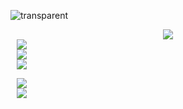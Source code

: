 <!-- ### Hi 👋 -->
<!-- [![wakatime](https://wakatime.com/badge/user/13d849e0-8b74-495a-bed8-a3f4b8869924.svg)](https://wakatime.com/@13d849e0-8b74-495a-bed8-a3f4b8869924) -->


![transparent](https://capsule-render.vercel.app/api?type=waving&color=0:ffffff,100:000000&text=Hi👋&height=150&fontSize=30&animation=twinkling)
<br>

<p align="center" styled="display : flex; flex-direction : column">
<img src="https://img.shields.io/badge/Python-3776AB?style=flat-square&logo=Python&logoColor=white"/>    
<a href="https://wakatime.com/@13d849e0-8b74-495a-bed8-a3f4b8869924">
    <img 
        src="https://wakatime.com/badge/user/13d849e0-8b74-495a-bed8-a3f4b8869924.svg"
        style="display: flex; height : auto; margin-left : 10px; margin-right : 10px;"/>
  </a>
<a href="https://velog.io/@ssh00n">
    <img 
        src="http://img.shields.io/badge/-Velog-00aaa7?style=flat&logo=Vector Logo Zone&link=https://velog.io/@ssh00n"
        style="display : flex; height : auto; margin-left : 10px; margin-right : 10px;"/>
</a>
<a href="https://solved.ac/profile/wwiviww">
    <img 
        src="http://mazassumnida.wtf/api/mini/generate_badge?boj=wwiviww"
        style="display : flex; height : auto; margin-left : 10px; margin-right : 10px;"/>
</a>
</p>


<!-- [![Solved.ac -->
<!-- 프로필](http://mazassumnida.wtf/api/v2/generate_badge?boj=wwiviww)](https://solved.ac/wwiviww) -->
<p align="center" styled="display : flex; flex-direction : column">
  <img height="180em" src="https://github-readme-stats.vercel.app/api?username=ssh00n&show_icons=true&theme=onedark"
                           style="display : flex; height : auto; margin-left : 10px; margin-right : 10px;">
  <img height="180em" src="https://github-readme-stats.vercel.app/api/top-langs/?username=ssh00n&theme=onedark"
                           style="display : flex; height : auto; margin-left : 10px; margin-right : 10px;">
</p>



<!-- ![Anurag's GitHub stats](https://github-readme-stats.vercel.app/api?username=ssh00n&show_icons=true&theme=onedark)

[![Top Langs](https://github-readme-stats.vercel.app/api/top-langs/?username=ssh00n&theme=onedark)](https://github.com/ssh00n/github-readme-stats) -->

<!--
**ssh00n/ssh00n** is a ✨ _special_ ✨ repository because its `README.md` (this file) appears on your GitHub profile.

Here are some ideas to get you started:

- 🔭 I’m currently working on ...
- 🌱 I’m currently learning ...
- 👯 I’m looking to collaborate on ...
- 🤔 I’m looking for help with ...
- 💬 Ask me about ...
- 📫 How to reach me: ...
- 😄 Pronouns: ...
- ⚡ Fun fact: ...
-->

